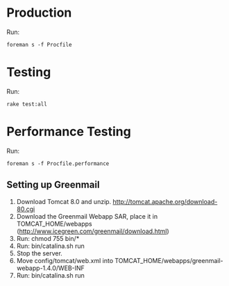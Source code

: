 # Production

Run:

    foreman s -f Procfile

# Testing

Run:

    rake test:all

# Performance Testing

Run:

    foreman s -f Procfile.performance

## Setting up Greenmail

1. Download Tomcat 8.0 and unzip. http://tomcat.apache.org/download-80.cgi
2. Download the Greenmail Webapp SAR, place it in TOMCAT_HOME/webapps (http://www.icegreen.com/greenmail/download.html)
3. Run: chmod 755 bin/*
4. Run: bin/catalina.sh run
5. Stop the server.
6. Move config/tomcat/web.xml into TOMCAT_HOME/webapps/greenmail-webapp-1.4.0/WEB-INF
7. Run: bin/catalina.sh run
